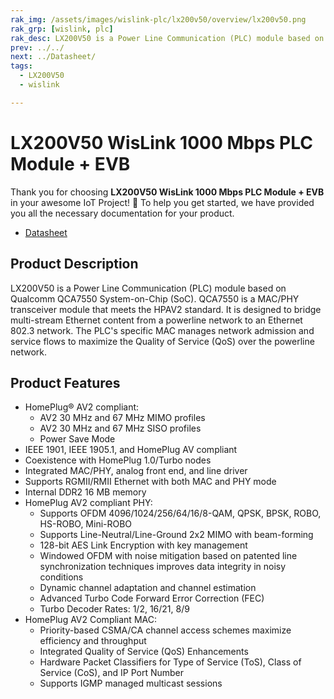 ```yaml
---
rak_img: /assets/images/wislink-plc/lx200v50/overview/lx200v50.png
rak_grp: [wislink, plc]
rak_desc: LX200V50 is a Power Line Communication (PLC) module based on Qualcomm QCA7550 System-on-Chip (SoC). QCA7550 is a MAC/PHY transceiver module that meets the HPAV2 standard.
prev: ../../
next: ../Datasheet/
tags:
  - LX200V50
  - wislink

---
```


# LX200V50 WisLink 1000 Mbps PLC Module + EVB

Thank you for choosing **LX200V50 WisLink 1000 Mbps PLC Module + EVB** in your awesome IoT Project! 🎉 To help you get started, we have provided you all the necessary documentation for your product.

* [Datasheet](../Datasheet/)


## Product Description

LX200V50 is a Power Line Communication (PLC) module based on Qualcomm QCA7550 System-on-Chip (SoC). QCA7550 is a MAC/PHY transceiver module that meets the HPAV2 standard. It is designed to bridge multi-stream Ethernet content from a powerline network to an Ethernet 802.3 network. The PLC's specific MAC manages network admission and service flows to maximize the Quality of Service (QoS) over the powerline network.

## Product Features

- HomePlug® AV2 compliant: 
   - AV2 30&nbsp;MHz and 67&nbsp;MHz MIMO profiles 
   - AV2 30&nbsp;MHz and 67&nbsp;MHz SISO profiles 
   - Power Save Mode 
- IEEE 1901, IEEE 1905.1, and HomePlug AV compliant 
- Coexistence with HomePlug 1.0/Turbo nodes 
- Integrated MAC/PHY, analog front end, and line driver 
- Supports RGMII/RMII Ethernet with both MAC and PHY mode 
- Internal DDR2 16&nbsp;MB memory 
- HomePlug AV2 compliant PHY: 
   - Supports OFDM 4096/1024/256/64/16/8-QAM, QPSK, BPSK, ROBO, HS-ROBO, Mini-ROBO 
   - Supports Line-Neutral/Line-Ground 2x2 MIMO with beam-forming 
   - 128-bit AES Link Encryption with key management 
   - Windowed OFDM with noise mitigation based on patented line synchronization techniques improves data integrity in noisy conditions 
   - Dynamic channel adaptation and channel estimation 
   - Advanced Turbo Code Forward Error Correction (FEC) 
   - Turbo Decoder Rates: 1/2, 16/21, 8/9 
- HomePlug AV2 Compliant MAC: 
   - Priority-based CSMA/CA channel access schemes maximize efficiency and throughput 
   - Integrated Quality of Service (QoS) Enhancements 
   - Hardware Packet Classifiers for Type of Service (ToS), Class of Service (CoS), and IP Port Number 
   - Supports IGMP managed multicast sessions